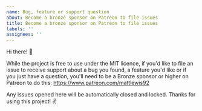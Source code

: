 ```yaml
---
name: Bug, feature or support question
about: Become a bronze sponsor on Patreon to file issues
title: Become a bronze sponsor on Patreon to file issues
labels: ''
assignees: ''
---
```


Hi there! 👋

While the project is free to use under the MIT licence, if you'd like to file an issue to receive support about a bug you found, a feature you'd like or if you just have a question, you'll need to be a Bronze sponsor or higher on Patreon to do this: https://www.patreon.com/mattlewis92

Any issues opened here will be automatically closed and locked. Thanks for using this project! ✌
